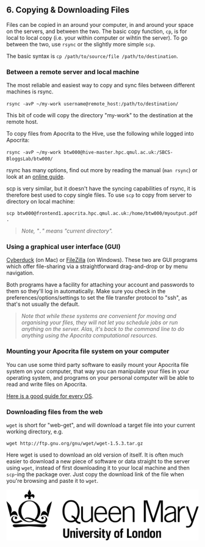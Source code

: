 ## 6. Copying & Downloading Files 
Files can be copied in an around your computer, in and around your space on the servers, and between the two. The basic copy function, `cp`, is for local to local copy (i.e. your within computer or wihtin the server). To go between the two, use `rsync` or the slightly more simple `scp`.

The basic syntax is `cp /path/to/source/file /path/to/destination`.

### Between a remote server and local machine
The most reliable and easiest way to copy and sync files between different machines is rsync. 

`rsync -avP ~/my-work username@remote_host:/path/to/destination/`

This bit of code will copy the directory "my-work" to the destination at the remote host.

To copy files from Apocrita to the Hive, use the following while logged into Apocrita:

`rsync -avP ~/my-work btw000@hive-master.hpc.qmul.ac.uk:/SBCS-BloggsLab/btw000/`

rsync has many options, find out more by reading the manual (`man rsync`) or look at an [online guide](https://www.digitalocean.com/community/tutorials/how-to-use-rsync-to-sync-local-and-remote-directories-on-a-vps).

scp is very similar, but it doesn't have the syncing capabilities of rsync, it is therefore best used to copy single files. To use `scp` to copy from server to directory on local machine:

```
scp btw000@frontend1.apocrita.hpc.qmul.ac.uk:/home/btw000/myoutput.pdf .
```

>*Note, "`.`" means "current directory".*


### Using a graphical user interface (GUI)
[Cyberduck](http://cyberduck.ch) (on Mac) or [FileZilla](http://filezilla-project.org) (on Windows).
These two are GUI programs which offer file-sharing via a straightforward drag-and-drop or by menu navigation. 

Both programs have a facility for attaching your account and passwords to them so they'll log in automatically. Make sure you check in the preferences/options/settings to set the file transfer protocol to "ssh", as that's not usually the default.

>*Note that while these systems are convenient for moving and organising your files, they will not let you schedule jobs or run anything on the server. Alas, it's back to the command line to do anything using the Apocrita computational resources.*

### Mounting your Apocrita file system on your computer
You can use some third party software to easily mount your Apocrita file system on your computer, that way you can manipulate your files in your operating system, and programs on your personal computer will be able to read and write files on Apocrita. 

[Here is a good guide for every OS](https://www.digitalocean.com/community/tutorials/how-to-use-sshfs-to-mount-remote-file-systems-over-ssh). 

### Downloading files from the web
`wget` is short for "web-get", and will download a target file into your current working directory, e.g. 
    
```
wget http://ftp.gnu.org/gnu/wget/wget-1.5.3.tar.gz
```

Here wget is used to download an old version of itself. It is often much easier to download a new piece of software or data straight to the server using `wget`, instead of first downloading it to your local machine and then `scp`-ing the package over. Just copy the download link of the file when you're browsing and paste it to `wget`.  

![QMUL logo](./img/qmul_logo.png)